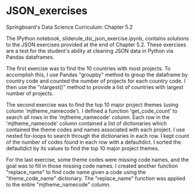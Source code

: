 # JSON_exercises

Springboard's Data Science Curriculum: Chapter 5.2

The IPython notebook, sliderule_dsi_json_exercise.ipynb, contains solutions to the JSON exercises provided at the end of Chapter 5.2. These exercises are a test for the student's ability at cleaning JSON data in Python via Pandas dataframes.

The first exercise was to find the 10 countries with most projects. To accomplish this, I use Pandas "groupby" method to group the dataframe by country code and counted the number of projects for each country code. I then use the "nlargest()" method to provide a list of countries with largest number of projects.  

The second exercise was to find the top 10 major project themes (using column 'mjtheme_namecode'). I defined a function 'get_code_count' to search all rows in the 'mjtheme_namecode' column. Each row in the 'mjtheme_namecode' column contained a list of dictionaries which contained the theme codes and names associated with each project. I use nested for-loops to search through the dictionaries in each row. I kept count of the number of codes found in each row with a defaultdict. I sorted the defaultdict by its values to find the top 10 major project themes. 

For the last exercise, some theme codes were missing code names, and the goal was to fill in those missing code names. I created another function "replace_name" to find code name given a code using the "theme_code_name" dictionary. The "replace_name" function was applied to the entire "mjtheme_namecode" column.
